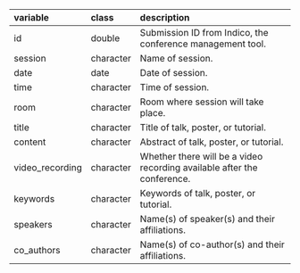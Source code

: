 |variable        |class     |description                           |
|:---------------|:---------|:-------------------------------------|
|id              |double    |Submission ID from Indico, the conference management tool. |
|session         |character |Name of session. |
|date            |date      |Date of session. |
|time            |character |Time of session. |
|room            |character |Room where session will take place. |
|title           |character |Title of talk, poster, or tutorial. |
|content         |character |Abstract of talk, poster, or tutorial. |
|video_recording |character |Whether there will be a video recording available after the conference. |
|keywords        |character |Keywords of talk, poster, or tutorial. |
|speakers        |character |Name(s) of speaker(s) and their affiliations. |
|co_authors      |character |Name(s) of co-author(s) and their affiliations. |
